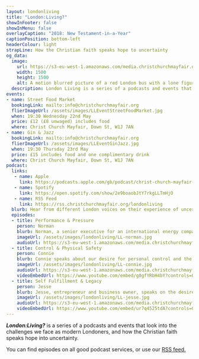 ```yaml
---
layout: londonliving
title: "London:Living?"
showInFooter: false
showInMenu: false
overlayCaption: "2018: New Testament-in-a-Year"
captionPosition: bottom-left
headerColour: light
strapLine: How the Christian faith speaks hope to uncertainty
og_data:
  image:
    url: https://s3-eu-west-1.amazonaws.com/media.christchurchmayfair.org/londonliving/LLpodcastartwork_small.jpg
    width: 1500
    height: 1500
    alt: A motion blurred picture of a red London bus with a lone figure visible through the windows.
  description: London Living is a series of a podcasts and events that look into the challenges we face as modern Londoners, and how the Christian faith speaks hope into uncertainty.
events:
- name: Street Food Market 
  bookingLink: mailto:info@christchurchmayfair.org
  flierImageUrl: /assets/images/LLEventStreetFoodMarket.jpg
  when: 19:30 Wednesday 22nd May
  price: £12 (£8 unwaged) includes food
  where: Christ Church Mayfair, Down St, W1J 7AN
- name: Gin & Jazz
  bookingLink: mailto:info@christchurchmayfair.org
  flierImageUrl: /assets/images/LLEventGinJazz.jpg
  when: 19:30 Thursday 23rd May
  price: £15 includes food and one complimentary drink
  where: Christ Church Mayfair, Down St, W1J 7AN
podcast:
  links:
   - name: Apple
     link: https://podcasts.apple.com/gb/podcast/christ-church-mayfair-london-living/id1462242037
   - name: Spotify
     link: https://open.spotify.com/show/2e9boaobJtY7rkgLLTmHjO
   - name: RSS Feed
     link: https://rss.christchurchmayfair.org/londonliving
  blurb: Hear from different London voices on their experience of uncertainty and where they find a solid hope.
  episodes:
  - title: Performance & Pressure
    person: Norman
    blurb: Norman, a senior executive for an international energy company, speaks about the performance culture of the work place.
    imageUrl: /assets/images/londonliving/LL-norman.jpg
    audioUrl: https://s3-eu-west-1.amazonaws.com/media.christchurchmayfair.org/londonliving/Norman-10mins_v3.1.mp3
  - title: Control & Physical Safety
    person: Connie
    blurb: Connie speaks about our desire for personal control and the impact of insecurity on mental health.
    imageUrl: /assets/images/londonliving/LL-connie.jpg
    audioUrl: https://s3-eu-west-1.amazonaws.com/media.christchurchmayfair.org/londonliving/Connie-10mins_v2.mp3
    videoEmbedUrl: https://www.youtube.com/embed/g0gfYRbH4bY?controls=0
  - title: Self Fulfillment & Legacy
    person: Jesse
    blurb: Jesse, entrepreneur and business owner, speaks on the desire for fulfillment through personal success.
    imageUrl: /assets/images/londonliving/LL-jesse.jpg
    audioUrl: https://s3-eu-west-1.amazonaws.com/media.christchurchmayfair.org/londonliving/Jesse-10mins_v2.mp3
    videoEmbedUrl: https://www.youtube.com/embed/ur7q4525tdA?controls=0
---
```


***London:Living?*** is a series of a podcasts and events that look into the challenges we face as modern Londoners, and how the Christian faith speaks hope into uncertainty.

You can find episodes on all good podcast services, or use our <a href="https://rss.christchurchmayfair.org/londonliving">RSS feed.</a>
